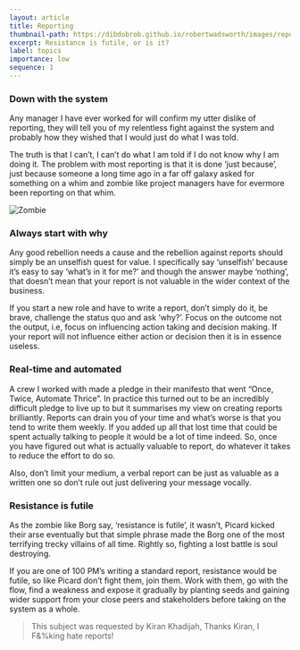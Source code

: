 ```yaml
---
layout: article
title: Reporting
thumbnail-path: https://dibdobrob.github.io/robertwadsworth/images/report_zombie.png
excerpt: Resistance is futile, or is it?
label: topics
importance: low
sequence: 1
---
```


### Down with the system
Any manager I have ever worked for will confirm my utter dislike of reporting, they will tell you of my 
relentless fight against the system and probably how they wished that I would just do what I was told.    

The truth is that I can’t, I can’t do what I am told if I do not know why I am doing it. The problem with 
most reporting is that it is done ‘just because’, just because someone a long time ago in a far off galaxy 
asked for something on a whim and zombie like project managers have for evermore been reporting on that whim.

![Zombie](https://dibdobrob.github.io/robertwadsworth/images/report_zombie.png)

### Always start with why
Any good rebellion needs a cause and the rebellion against reports should simply be an unselfish quest for value. I specifically 
say ‘unselfish’ because it’s easy to say ‘what’s in it for me?’ and though the answer maybe ‘nothing’, 
that doesn’t mean that your report is not valuable in the wider context of the business.    

If you start a new role and have to write a report, don’t simply do it, be brave, challenge the status quo and ask ‘why?’. 
Focus on the outcome not the output, i.e, focus on influencing action taking and decision making. If your report will not 
influence either action or decision then it is in essence useless.

### Real-time and automated
A crew I worked with made a pledge in their manifesto that went “Once, Twice, Automate Thrice”. In practice this turned out 
to be an incredibly difficult pledge to live up to but it summarises my view on creating reports brilliantly. 
Reports can drain you of your time and what’s worse is that you tend to write them weekly. If you added up all that lost 
time that could be spent actually talking to people it would be a lot of time indeed. So, once you have figured out what 
is actually valuable to report, do whatever it takes to reduce the effort to do so.    

Also, don’t limit your medium, a verbal 
report can be just as valuable as a written one so don’t rule out just delivering your message vocally.

### Resistance is futile
As the zombie like Borg say, ‘resistance is futile’, it wasn’t, Picard kicked their arse eventually but 
that simple phrase made the Borg one of the most terrifying trecky villains of all time. Rightly so, fighting 
a lost battle is soul destroying.    

If you are one of 100 PM’s writing a standard report, resistance would be futile, so like Picard don’t fight them, 
join them. Work with them, go with the flow, find a weakness and expose it gradually by planting seeds and gaining 
wider support from your close peers and stakeholders before taking on the system as a whole.    
    
> This subject was requested by Kiran Khadijah, Thanks Kiran, I F&%king hate reports!
